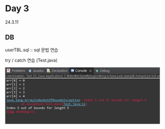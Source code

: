 # Day 3
24.3.11

## DB

userTBL.sql :: sql 문법 연습

try / catch 연습 (Test.java)

![이미지](./img/test.PNG)
